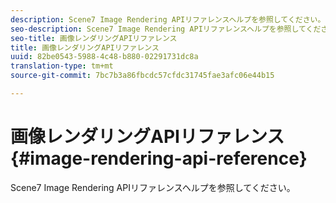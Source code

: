 ```yaml
---
description: Scene7 Image Rendering APIリファレンスヘルプを参照してください。
seo-description: Scene7 Image Rendering APIリファレンスヘルプを参照してください。
seo-title: 画像レンダリングAPIリファレンス
title: 画像レンダリングAPIリファレンス
uuid: 82be0543-5988-4c48-b880-02291731dc8a
translation-type: tm+mt
source-git-commit: 7bc7b3a86fbcdc57cfdc31745fae3afc06e44b15

---
```



# 画像レンダリングAPIリファレンス{#image-rendering-api-reference}

Scene7 Image Rendering APIリファレンスヘルプを参照してください。

